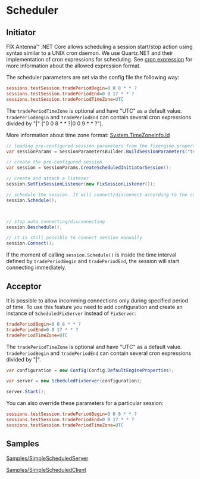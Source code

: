 # Scheduler
## Initiator
FIX Antenna™ .NET Core allows sсheduling a session start/stop action using syntax similar to a UNIX cron daemon. We use Quartz.NET and their implementation of cron expressions for scheduling. See <a href="https://www.quartz-scheduler.net/documentation/quartz-3.x/tutorial/crontrigger.html#introduction">cron expression</a>  for more information about the allowed expression format.

The scheduler parameters are set via the config file the following way:
```ini
sessions.testSession.tradePeriodBegin=0 0 8 * * ?
sessions.testSession.tradePeriodEnd=0 0 17 * * ?
sessions.testSession.tradePeriodTimeZone=UTC
```
The `tradePeriodTimeZone` is optional and have "UTC" as a default value. `tradePeriodBegin` and `tradePeriodEnd` can contain several cron expressions divided by "|" ("0 0 8 * * ?|0 0 9 * * ?").

More information about time zone format: <a href="https://docs.microsoft.com/en-us/dotnet/api/system.timezoneinfo.id?view=netstandard-2.0#System_TimeZoneInfo_Id">System.TimeZoneInfo.Id</a>

```csharp
// loading pre-configured session parameters from the fixengine.properties file
var sessionParams = SessionParametersBuilder.BuildSessionParameters("testSession");

// create the pre-configured session
var session = sessionParams.CreateScheduledInitiatorSession();

// create and attach a listener 
session.SetFixSessionListener(new FixSessionListener());

// schedule the session. It will connect/disconnect according to the configured parameters 
session.Schedule();



// stop auto connecting/disconnecting
session.Deschedule();

// it is still possible to connect session manually
session.Connect();
```

If the moment of calling `session.Schedule()` is inside the time interval defined by `tradePeriodBegin` and `tradePeriodEnd`, the session will start connecting immediately.

## Acceptor
It is possible to allow incomming connections only during specified period of time.
To use this feature you need to add configuration and create an instance of `ScheduledFixServer` instead of `FixServer`:

```ini
tradePeriodBegin=0 0 8 * * ?
tradePeriodEnd=0 0 17 * * ?
tradePeriodTimeZone=UTC
```
The `tradePeriodTimeZone` is optional and have "UTC" as a default value. `tradePeriodBegin` and `tradePeriodEnd` can contain several cron expressions divided by "|".

```csharp
var configuration = new Config(Config.DefaultEngineProperties);

var server = new ScheduledFixServer(configuration);

server.Start();
```

You can also override these parameters for a particular session:
```ini
sessions.testSession.tradePeriodBegin=0 0 8 * * ?
sessions.testSession.tradePeriodEnd=0 0 17 * * ?
sessions.testSession.tradePeriodTimeZone=UTC
```

## Samples
[Samples/SimpleScheduledServer](/Samples/SimpleScheduledServer)

[Samples/SimpleScheduledClient](/Samples/SimpleScheduledClient)